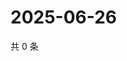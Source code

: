# 2025-06-26

共 0 条

<!-- BEGIN ZHIHUVIDEO -->
<!-- 最后更新时间 Thu Jun 26 2025 00:14:52 GMT+0800 (China Standard Time) -->

<!-- END ZHIHUVIDEO -->
